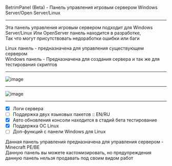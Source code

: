 BetrimPanel (Beta) - Панель управления игровым сервером Windows Server/Open Server/Linux

-------------

Эта панель управления игровым сервером подходит для Windows Server/Linux
Или OpenServer панель находится в разработке,                                                                                                                    
Так что могут присутствовать недоработки ошибки или баги

Linux панель - предназначена для управления существующем сервером                                                                                                        
Windows панель - Предназначена для создания сервера и так же для тестирования скриптов

-------------

![image](https://user-images.githubusercontent.com/79506370/195486822-aac185f0-5040-4117-9081-f9f2dab742fc.png)

-------------

![image](https://user-images.githubusercontent.com/79506370/195487032-1956d469-17e7-4526-8db1-43adb0dde445.png)

-------------

- [x] Логи сервера
- [ ] Поддержка двух языковых пакетов :: EN/RU
- [x] Авто обновления консоли находится в стадий бета тестирование
- [x] Поддержка ОС Linux
- [ ] Доп-функций с панели Windows для Linux

Данная панель управления предназначена для управления сервером - Minecraft PE/BE                                           
Данную панель вы можете кастомизировать, но предупреждения данную панель нельзя продавать под своим видом работ
